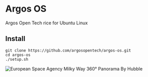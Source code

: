 # Argos OS
Argos Open Tech rice for Ubuntu Linux

## Install
```
git clone https://github.com/argosopentech/argos-os.git
cd argos-os
./setup.sh

```

![European Space Agency Milky Way 360° Panorama By Hubble](https://github.com/argosopentech/argos-os/raw/main/root/usr/share/backgrounds/ESO_-_Milky_Way.jpg)

